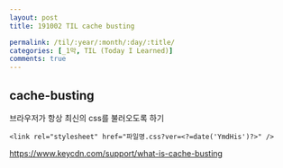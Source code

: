 ```yaml
---
layout: post
title: 191002 TIL cache busting

permalink: /til/:year/:month/:day/:title/
categories: [_1막, TIL (Today I Learned)]
comments: true
---
```


## **cache-busting**

브라우저가 항상 최신의 css를 불러오도록 하기 

`<link rel="stylesheet" href="파일명.css?ver=<?=date('YmdHis')?>" />`

https://www.keycdn.com/support/what-is-cache-busting
